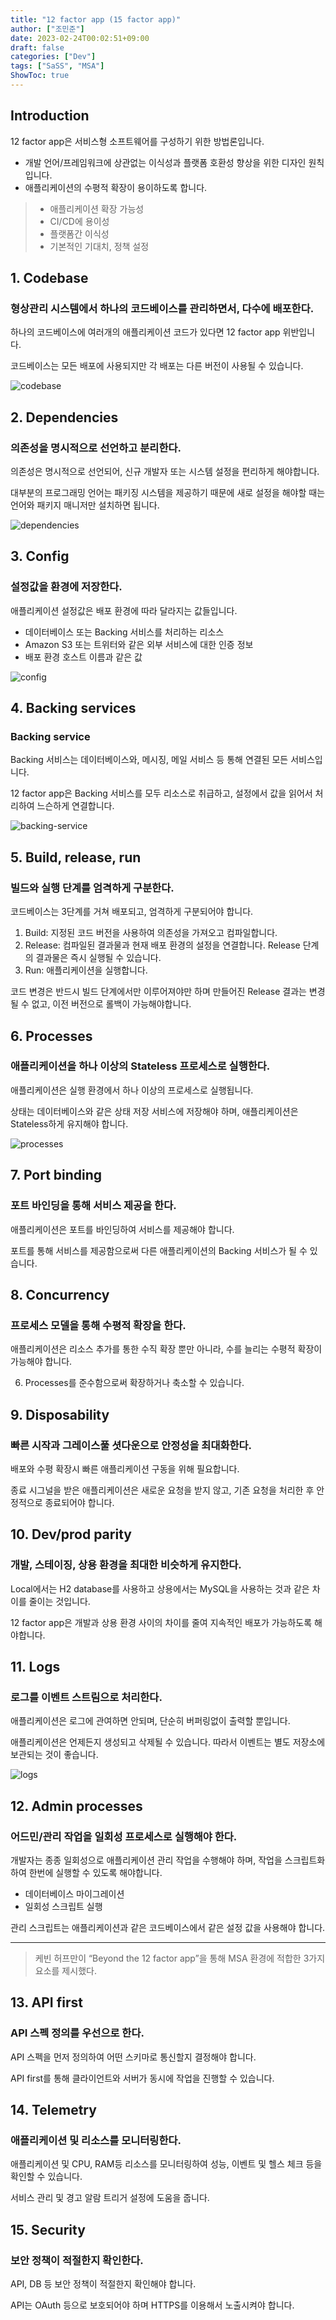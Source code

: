 ```yaml
---
title: "12 factor app (15 factor app)"
author: ["조민준"]
date: 2023-02-24T00:02:51+09:00
draft: false
categories: ["Dev"]
tags: ["SaSS", "MSA"]
ShowToc: true
---
```


## Introduction

12 factor app은 서비스형 소프트웨어를 구성하기 위한 방법론입니다.

- 개발 언어/프레임워크에 상관없는 이식성과 플랫폼 호환성 향상을 위한 디자인 원칙입니다.
- 애플리케이션의 수평적 확장이 용이하도록 합니다.

> - 애플리케이션 확장 가능성
> - CI/CD에 용이성
> - 플랫폼간 이식성
> - 기본적인 기대치, 정책 설정

## 1. Codebase

### 형상관리 시스템에서 하나의 코드베이스를 관리하면서, 다수에 배포한다.

하나의 코드베이스에 여러개의 애플리케이션 코드가 있다면 12 factor app 위반입니다.

코드베이스는 모든 배포에 사용되지만 각 배포는 다른 버전이 사용될 수 있습니다.

![codebase](../12-factor-app/codebase.png)

## 2. Dependencies

### 의존성을 명시적으로 선언하고 분리한다.

의존성은 명시적으로 선언되어, 신규 개발자 또는 시스템 설정을 편리하게 해야합니다.

대부분의 프로그래밍 언어는 패키징 시스템을 제공하기 때문에 새로 설정을 해야할 때는 언어와 패키지 매니저만 설치하면 됩니다.

![dependencies](../12-factor-app/dependencies.png)

## 3. Config

### 설정값을 환경에 저장한다.

애플리케이션 설정값은 배포 환경에 따라 달라지는 값들입니다.

- 데이터베이스 또는 Backing 서비스를 처리하는 리소스
- Amazon S3 또는 트위터와 같은 외부 서비스에 대한 인증 정보
- 배포 환경 호스트 이름과 같은 값

![config](../12-factor-app/config.png)

## 4. Backing services

### Backing service

Backing 서비스는 데이터베이스와, 메시징, 메일 서비스 등 통해 연결된 모든 서비스입니다.

12 factor app은 Backing 서비스를 모두 리소스로 취급하고, 설정에서 값을 읽어서 처리하여 느슨하게 연결합니다.

![backing-service](../12-factor-app/backing-service.png)

## 5. Build, release, run

### 빌드와 실행 단계를 엄격하게 구분한다.

코드베이스는 3단계를 거쳐 배포되고, 엄격하게 구분되어야 합니다.

1. Build: 지정된 코드 버전을 사용하여 의존성을 가져오고 컴파일합니다.
2. Release: 컴파일된 결과물과 현재 배포 환경의 설정을 연결합니다. Release 단계의 결과물은 즉시 실행될 수 있습니다.
3. Run: 애플리케이션을 실행합니다.

코드 변경은 반드시 빌드 단계에서만 이루어져야만 하며 만들어진 Release 결과는 변경될 수 없고, 이전 버전으로 롤백이 가능해야합니다.

## 6. Processes

### 애플리케이션을 하나 이상의 Stateless 프로세스로 실행한다.

애플리케이션은 실행 환경에서 하나 이상의 프로세스로 실행됩니다.

상태는 데이터베이스와 같은 상태 저장 서비스에 저장해야 하며, 애플리케이션은 Stateless하게 유지해야 합니다.

![processes](../12-factor-app/processes.png)

## 7. Port binding

### 포트 바인딩을 통해 서비스 제공을 한다.

애플리케이션은 포트를 바인딩하여 서비스를 제공해야 합니다.

포트를 통해 서비스를 제공함으로써 다른 애플리케이션의 Backing 서비스가 될 수 있습니다.

## 8. Concurrency

### 프로세스 모델을 통해 수평적 확장을 한다.

애플리케이션은 리소스 추가를 통한 수직 확장 뿐만 아니라, 수를 늘리는 수평적 확장이 가능해야 합니다.

6. Processes를 준수함으로써 확장하거나 축소할 수 있습니다.

## 9. Disposability

### 빠른 시작과 그레이스풀 셧다운으로 안정성을 최대화한다.

배포와 수평 확장시 빠른 애플리케이션 구동을 위해 필요합니다.

종료 시그널을 받은 애플리케이션은 새로운 요청을 받지 않고, 기존 요청을 처리한 후 안정적으로 종료되어야 합니다.

## 10. Dev/prod parity

### 개발, 스테이징, 상용 환경을 최대한 비슷하게 유지한다.

Local에서는 H2 database를 사용하고 상용에서는 MySQL을 사용하는 것과 같은 차이를 줄이는 것입니다.

12 factor app은 개발과 상용 환경 사이의 차이를 줄여 지속적인 배포가 가능하도록 해야합니다.

## 11. Logs

### 로그를 이벤트 스트림으로 처리한다.

애플리케이션은 로그에 관여하면 안되며, 단순히 버퍼링없이 출력할 뿐입니다.

애플리케이션은 언제든지 생성되고 삭제될 수 있습니다. 따라서 이벤트는 별도 저장소에 보관되는 것이 좋습니다.

![logs](../12-factor-app/logs.png)

## 12. Admin processes

### 어드민/관리 작업을 일회성 프로세스로 실행해야 한다.

개발자는 종종 일회성으로 애플리케이션 관리 작업을 수행해야 하며, 작업을 스크립트화하여 한번에 실행할 수 있도록 해야합니다.

- 데이터베이스 마이그레이션
- 일회성 스크립트 실행

관리 스크립트는 애플리케이션과 같은 코드베이스에서 같은 설정 값을 사용해야 합니다.

---

> 케빈 허프만이 “Beyond the 12 factor app”을 통해 MSA 환경에 적합한 3가지 요소를 제시했다.

## 13. API first

### API 스펙 정의를 우선으로 한다.

API 스펙을 먼저 정의하여 어떤 스키마로 통신할지 결정해야 합니다.

API first를 통해 클라이언트와 서버가 동시에 작업을 진행할 수 있습니다.

## 14. Telemetry

### 애플리케이션 및 리소스를 모니터링한다.

애플리케이션 및 CPU, RAM등 리소스를 모니터링하여 성능, 이벤트 및 헬스 체크 등을 확인할 수 있습니다.

서비스 관리 및 경고 알람 트리거 설정에 도움을 줍니다.

## 15. Security

### 보안 정책이 적절한지 확인한다.

API, DB 등 보안 정책이 적절한지 확인해야 합니다.

API는 OAuth 등으로 보호되어야 하며 HTTPS를 이용해서 노출시켜야 합니다.
